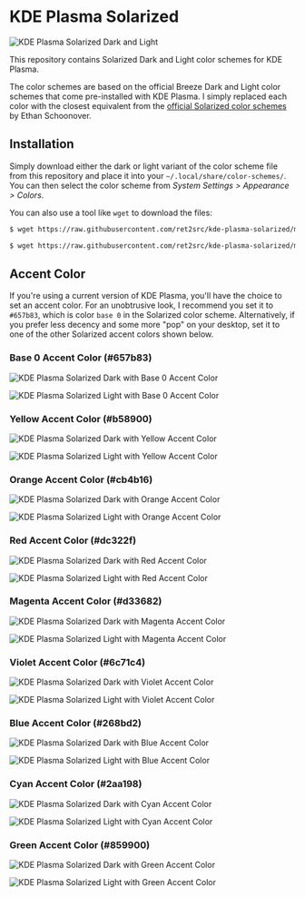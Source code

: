# KDE Plasma Solarized

![KDE Plasma Solarized Dark and Light](screenshots/kde_plasma_solarized.png)

This repository contains Solarized Dark and Light color schemes for KDE Plasma.

The color schemes are based on the official Breeze Dark and Light color schemes that come pre-installed with KDE Plasma.
I simply replaced each color with the closest equivalent from the [official Solarized color schemes](https://ethanschoonover.com/solarized/) by Ethan Schoonover.

## Installation

Simply download either the dark or light variant of the color scheme file from this repository and place it into your `~/.local/share/color-schemes/`.
You can then select the color scheme from _System Settings > Appearance > Colors_.

You can also use a tool like `wget` to download the files:

``` bash
$ wget https://raw.githubusercontent.com/ret2src/kde-plasma-solarized/main/BreezeSolarizedDark.colors -O ~/.local/share/color-schemes/BreezeSolarizedDark.colors

$ wget https://raw.githubusercontent.com/ret2src/kde-plasma-solarized/main/BreezeSolarizedLight.colors -O ~/.local/share/color-schemes/BreezeSolarizedLight.colors
```

## Accent Color

If you're using a current version of KDE Plasma, you'll have the choice to set an accent color.
For an unobtrusive look, I recommend you set it to `#657b83`, which is color `base 0` in the Solarized color scheme.
Alternatively, if you prefer less decency and some more "pop" on your desktop, set it to one of the other Solarized accent colors shown below.

### Base 0 Accent Color (#657b83)

![KDE Plasma Solarized Dark with Base 0 Accent Color](screenshots/kde_plasma_solarized_dark_base0.png)

![KDE Plasma Solarized Light with Base 0 Accent Color](screenshots/kde_plasma_solarized_light_base0.png)

### Yellow Accent Color (#b58900)

![KDE Plasma Solarized Dark with Yellow Accent Color](screenshots/kde_plasma_solarized_dark_yellow.png)

![KDE Plasma Solarized Light with Yellow Accent Color](screenshots/kde_plasma_solarized_light_yellow.png)

### Orange Accent Color (#cb4b16)

![KDE Plasma Solarized Dark with Orange Accent Color](screenshots/kde_plasma_solarized_dark_orange.png)

![KDE Plasma Solarized Light with Orange Accent Color](screenshots/kde_plasma_solarized_light_orange.png)

### Red Accent Color (#dc322f)

![KDE Plasma Solarized Dark with Red Accent Color](screenshots/kde_plasma_solarized_dark_red.png)

![KDE Plasma Solarized Light with Red Accent Color](screenshots/kde_plasma_solarized_light_red.png)

### Magenta Accent Color (#d33682)

![KDE Plasma Solarized Dark with Magenta Accent Color](screenshots/kde_plasma_solarized_dark_magenta.png)

![KDE Plasma Solarized Light with Magenta Accent Color](screenshots/kde_plasma_solarized_light_magenta.png)

### Violet Accent Color (#6c71c4)

![KDE Plasma Solarized Dark with Violet Accent Color](screenshots/kde_plasma_solarized_dark_violet.png)

![KDE Plasma Solarized Light with Violet Accent Color](screenshots/kde_plasma_solarized_light_violet.png)

### Blue Accent Color (#268bd2)

![KDE Plasma Solarized Dark with Blue Accent Color](screenshots/kde_plasma_solarized_dark_blue.png)

![KDE Plasma Solarized Light with Blue Accent Color](screenshots/kde_plasma_solarized_light_blue.png)


### Cyan Accent Color (#2aa198)

![KDE Plasma Solarized Dark with Cyan Accent Color](screenshots/kde_plasma_solarized_dark_cyan.png)

![KDE Plasma Solarized Light with Cyan Accent Color](screenshots/kde_plasma_solarized_light_cyan.png)


### Green Accent Color (#859900)

![KDE Plasma Solarized Dark with Green Accent Color](screenshots/kde_plasma_solarized_dark_green.png)

![KDE Plasma Solarized Light with Green Accent Color](screenshots/kde_plasma_solarized_light_green.png)
